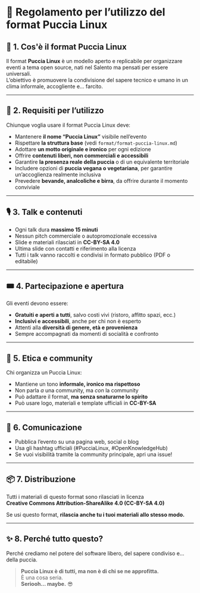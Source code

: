# 📜 Regolamento per l’utilizzo del format Puccia Linux

## 🧩 1. Cos'è il format Puccia Linux

Il format **Puccia Linux** è un modello aperto e replicabile per organizzare eventi a tema open source, nati nel Salento ma pensati per essere universali.  
L’obiettivo è promuovere la condivisione del sapere tecnico e umano in un clima informale, accogliente e… farcito.

---

## 📌 2. Requisiti per l’utilizzo

Chiunque voglia usare il format Puccia Linux deve:

- Mantenere **il nome “Puccia Linux”** visibile nell’evento
- Rispettare **la struttura base** (vedi `format/format-puccia-linux.md`)
- Adottare **un motto originale e ironico** per ogni edizione
- Offrire **contenuti liberi, non commerciali e accessibili**
- Garantire **la presenza reale della puccia** o di un equivalente territoriale
- Includere opzioni di **puccia vegana o vegetariana**, per garantire un’accoglienza realmente inclusiva
- Prevedere **bevande, analcoliche e birra**, da offrire durante il momento conviviale

---

## 🎙️ 3. Talk e contenuti

- Ogni talk dura **massimo 15 minuti**
- Nessun pitch commerciale o autopromozionale eccessiva
- Slide e materiali rilasciati in **CC-BY-SA 4.0**
- Ultima slide con contatti e riferimento alla licenza
- Tutti i talk vanno raccolti e condivisi in formato pubblico (PDF o editabile)

---

## 🎟️ 4. Partecipazione e apertura

Gli eventi devono essere:

- **Gratuiti e aperti a tutti**, salvo costi vivi (ristoro, affitto spazi, ecc.)
- **Inclusivi e accessibili**, anche per chi non è esperto
- Attenti alla **diversità di genere, età e provenienza**
- Sempre accompagnati da momenti di socialità e confronto

---

## 💛 5. Etica e community

Chi organizza un Puccia Linux:

- Mantiene un tono **informale, ironico ma rispettoso**
- Non parla *a* una community, ma *con* la community
- Può adattare il format, **ma senza snaturarne lo spirito**
- Può usare logo, materiali e template ufficiali in **CC-BY-SA**

---

## 📢 6. Comunicazione

- Pubblica l’evento su una pagina web, social o blog
- Usa gli hashtag ufficiali (#PucciaLinux, #OpenKnowledgeHub)
- Se vuoi visibilità tramite la community principale, apri una issue!

---

## 📦 7. Distribuzione

Tutti i materiali di questo format sono rilasciati in licenza  
**Creative Commons Attribution-ShareAlike 4.0 (CC-BY-SA 4.0)**

Se usi questo format, **rilascia anche tu i tuoi materiali allo stesso modo.**

---

## ✨ 8. Perché tutto questo?

Perché crediamo nel potere del software libero, del sapere condiviso e… della puccia.

> **Puccia Linux è di tutti, ma non è di chi se ne approfitta.**  
> È una cosa seria.  
> **Seriooh... maybe.** 😎
